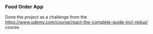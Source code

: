 ### Food Order App

Done the project as a challenge from the https://www.udemy.com/course/react-the-complete-guide-incl-redux/ course.
